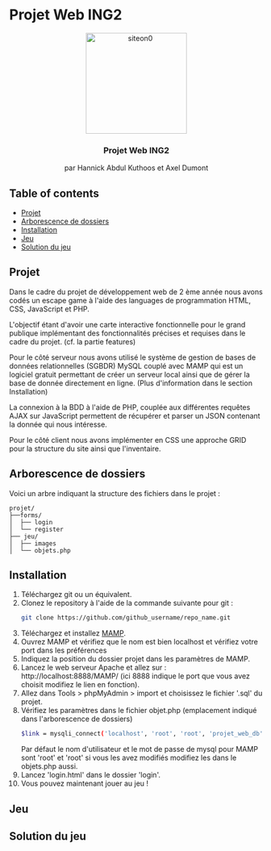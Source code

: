 # Projet Web ING2 



<p align="center">
  <a href="https://ibb.co/Px2FmVB">
    <img src="https://i.ibb.co/SNk5sZq/siteon0.jpg" alt="siteon0" width = 200 height = 200 border="0">
  </a>

  <h3 align="center">Projet Web ING2</h3>

  <p align="center">
    par Hannick Abdul Kuthoos et Axel Dumont
    <br>
  </p>
</p>


## Table of contents

- [Projet](#projet)
- [Arborescence de dossiers](#arborescence-de-dossiers)
- [Installation](#installation)
- [Jeu](#jeu)
- [Solution du jeu](#solution-du-jeu)

## Projet

Dans le cadre du projet de développement web de 2 ème année nous avons codés un escape game à l'aide des languages de programmation HTML, CSS, JavaScript et PHP.

L'objectif étant d'avoir une carte interactive fonctionnelle pour le grand publique implémentant des fonctionnalités précises et requises dans le cadre du projet. (cf. la partie features) 

Pour le côté serveur nous avons utilisé le système de gestion de bases de données relationnelles (SGBDR) MySQL couplé avec MAMP qui est un logiciel gratuit permettant de créer un serveur local ainsi que de gérer la base de donnée directement en ligne. (Plus d'information dans le section Installation)

La connexion à la BDD à l'aide de PHP, couplée aux différentes requêtes AJAX sur JavaScript permettent de récupérer et parser un JSON contenant la donnée qui nous intéresse.

Pour le côté client nous avons implémenter en CSS une approche GRID pour la structure du site ainsi que l'inventaire.

## Arborescence de dossiers

Voici un arbre indiquant la structure des fichiers dans le projet :

```text
projet/
├──forms/
│  ├── login
│  └── register
├── jeu/
│  ├── images
│  └── objets.php
```

## Installation


1. Téléchargez git ou un équivalent.
2. Clonez le repository à l'aide de la commande suivante pour git :
   ```sh
   git clone https://github.com/github_username/repo_name.git
   ```
3. Téléchargez et installez [MAMP](https://www.mamp.info/en/downloads/).
4. Ouvrez MAMP et vérifiez que le nom est bien localhost et vérifiez votre port dans les préférences
5. Indiquez la position du dossier projet dans les paramètres de MAMP.
6. Lancez le web serveur Apache et allez sur : http://localhost:8888/MAMP/ (ici 8888 indique le port que vous avez choisit modifiez le lien en fonction).
7. Allez dans Tools > phpMyAdmin > import et choisissez le fichier '.sql' du projet.
8. Vérifiez les paramètres dans le fichier objet.php (emplacement indiqué dans l'arborescence de dossiers)
    ```sh
   $link = mysqli_connect('localhost', 'root', 'root', 'projet_web_db');
   ```
    Par défaut le nom d'utilisateur et le mot de passe de mysql pour MAMP sont 'root' et 'root' si vous les avez modifiés modifiez les dans le objets.php aussi. 
9. Lancez 'login.html' dans le dossier 'login'.
10. Vous pouvez maintenant jouer au jeu !

## Jeu




## Solution du jeu


